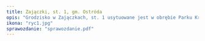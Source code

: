 ```yaml
---
title: Zajączki, st. 1, gm. Ostróda
opis: "Grodzisko w Zajączkach, st. 1 usytuowane jest w obrębie Parku Krajobrazowego Wzgórz Dylewskich, nad rzeką Gizelą. Grodzisko zajmuje naturalne wyniesienie morenowe, tworzące rodzaj lekko wysuniętego na wschód, porośniętego lasem cypla górującego nad obszarem doliny wspomnianej rzeczki Gizeli. Od strony wschodniej i północno wschodniej zbocza wału i samego wzgórza są bardzo strome i osiągają przewyższenie do 45 m w stosunku do obszaru poniżej."
ikona: "ryc1.jpg"
sprawozdanie: "sprawozdanie.pdf"
---
```

